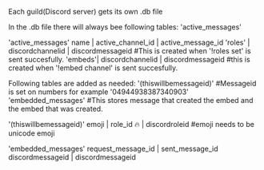 Each guild(Discord server) gets its own .db file

In the .db file there will always bee following tables:
    'active_messages'

'active_messages'
name    |   active_channel_id   | active_message_id
'roles' |   discordchannelid    | discordmessageid      #This is created when '!roles set' is sent succesfully.
'embeds'|   discordchannelid    | discordmessageid      #this is created when '!embed channel' is sent succesfully.

Following tables are added as needed:
	'(thiswillbemessageid)'	#Messageid is set on numbers for example '04944938387340903'
    'embedded_messages'     #This stores message that created the embed and the embed that was created.
	
'(thiswillbemessageid)'
emoji	|	role_id	
🔥	    |	discordroleid		#emoji needs to be unicode emoji

'embedded_messages'
request_message_id  |   sent_message_id
discordmessageid    |   discordmessageid
